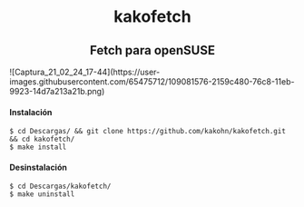 <h1 align="center"> kakofetch </h1>
<h2 align="center"> Fetch para openSUSE </h1>
![Captura_21_02_24_17-44](https://user-images.githubusercontent.com/65475712/109081576-2159c480-76c8-11eb-9923-14d7a213a21b.png)

#### Instalación
```
$ cd Descargas/ && git clone https://github.com/kakohn/kakofetch.git && cd kakofetch/
$ make install
```

#### Desinstalación
```
$ cd Descargas/kakofetch/
$ make uninstall
```
